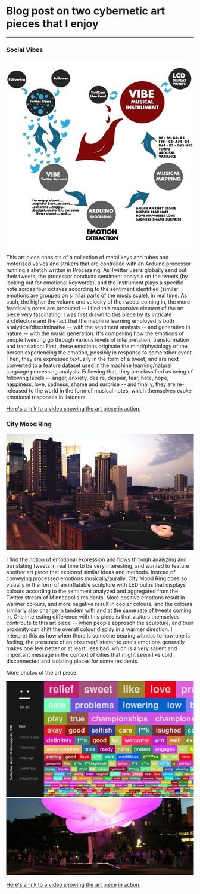 # Blog post on two cybernetic art pieces that I enjoy

------
### Social Vibes

![Cian McLysaght](images/social-vibes.jpg)

This art piece consists of a collection of metal keys and tubes and motorized valves and strikers that are controlled with an Arduino processor running a sketch written in Processing. As Twitter users globally send out their tweets, the processor conducts sentiment analysis on the tweets (by looking out for emotional keywords), and the instrument plays a specific note across four octaves according to the sentiment identified (similar emotions are grouped on similar parts of the music scale), in real time. As such, the higher the volume and velocity of the tweets coming in, the more frantically notes are produced -- I find this responsive element of the art piece very fascinating. I was first drawn to this piece by its intricate architecture and the fact that the machine learning employed is both analytical/discriminative -- with the sentiment analysis -- and generative in nature -- with the music generation. It's compelling how the emotions of people tweeting go through various levels of interpretation, transformation and translation: First, these emotions originate the mind/physiology of the person experiencing the emotion, possibly in response to some other event. Then, they are expressed textually in the form of a tweet, and are next converted to a feature dataset used in the machine learning/natural language processing analysis. Following that, they are classified as being of following labels -- anger, anxiety, desire, despair, fear, hate, hope, happiness, love, sadness, shame and surprise -- and finally, they are re-released to the world in the form of musical notes, which themselves evoke emotional responses in listeners.

[Here's a link to a video showing the art piece in action.](https://vimeo.com/74341695)

### City Mood Ring

![Urbain DRC and INVIVIA](images/mood-ring-1.jpg)

I find the notion of emotional expression and flows through analyzing and translating tweets in real time to be very interesting, and wanted to feature another art piece that explored similar ideas and methods. Instead of conveying processed emotions musically/aurally, City Mood Ring does so visually in the form of an inflatable sculpture with LED bulbs that displays colours according to the sentiment analyzed and aggregated from the Twitter stream of Minneapolis residents. More positive emotions result in warmer colours, and more negative result in cooler colours, and the colours similarly also change in tandem with and at the same rate of tweets coming in. One interesting difference with this piece is that visitors themselves contribute to this art piece -- when people approach the sculpture, and their proximity can shift the overall colour display in a warmer direction. I interpret this as how when there is someone bearing witness to how one is feeling, the presence of an observer/listener to one's emotions generally makes one feel better or at least, less bad, which is a very salient and important message in the context of cities that might seem like cold, disconnected and isolating places for some residents.

More photos of the art piece:

![Urbain DRC and INVIVIA](images/mood-ring-2.jpg)
![Urbain DRC and INVIVIA](images/mood-ring-3.jpg)

[Here's a link to a video showing the art piece in action.](https://vimeo.com/68778348)
